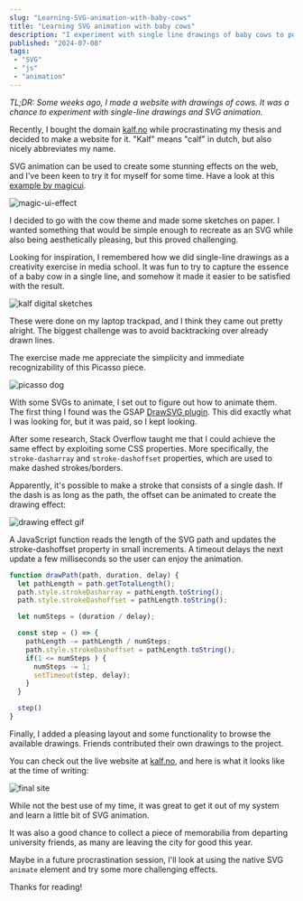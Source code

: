 ```yaml
---
slug: "Learning-SVG-animation-with-baby-cows"
title: "Learning SVG animation with baby cows"
description: "I experiment with single line drawings of baby cows to populate a new domain and learn how to animate SVGs."
published: "2024-07-08"
tags:
 - "SVG"
 - "js"
 - "animation"
---
```


*TL;DR: Some weeks ago, I made a website with drawings of cows. It was a chance to experiment with single-line drawings and SVG animation.*

Recently, I bought the domain [kalf.no](https://kalf.no) while procrastinating my thesis and decided to make a website for it. "Kalf" means "calf" in dutch, but also nicely abbreviates my name.

SVG animation can be used to create some stunning effects on the web, and I've been keen to try it for myself for some time. Have a look at this [example by magicui](https://magicui.design/docs/components/animated-beam).

![magic-ui-effect](/magic-ui-effect.gif)

I decided to go with the cow theme and made some sketches on paper. I wanted something that would be simple enough to recreate as an SVG while also being aesthetically pleasing, but this proved challenging.

Looking for inspiration, I remembered how we did single-line drawings as a creativity exercise in media school. It was fun to try to capture the essence of a baby cow in a single line, and somehow it made it easier to be satisfied with the result.

![kalf digital sketches](/kalf-digital-sketches.png)

These were done on my laptop trackpad, and I think they came out pretty alright. The biggest challenge was to avoid backtracking over already drawn lines.

The exercise made me appreciate the simplicity and immediate recognizability of this Picasso piece.

![picasso dog](/kalf-picasso-dog.jpg)

With some SVGs to animate, I set out to figure out how to animate them. The first thing I found was the GSAP [DrawSVG plugin](https://gsap.com/docs/v3/Plugins/DrawSVGPlugin/). This did exactly what I was looking for, but it was paid, so I kept looking.

After some research, Stack Overflow taught me that I could achieve the same effect by exploiting some CSS properties. More specifically, the `stroke-dasharray` and `stroke-dashoffset` properties, which are used to make dashed strokes/borders.

Apparently, it's possible to make a stroke that consists of a single dash. If the dash is as long as the path, the offset can be animated to create the drawing effect:

![drawing effect gif](/drawing-effect.gif)

A JavaScript function reads the length of the SVG path and updates the stroke-dashoffset property in small increments. A timeout delays the next update a few milliseconds so the user can enjoy the animation.

```js
function drawPath(path, duration, delay) {
  let pathLength = path.getTotalLength();
  path.style.strokeDasharray = pathLength.toString();
  path.style.strokeDashoffset = pathLength.toString();

  let numSteps = (duration / delay);

  const step = () => {
    pathLength -= pathLength / numSteps;
    path.style.strokeDashoffset = pathLength.toString();
    if(1 <= numSteps ) {
      numSteps -= 1;
      setTimeout(step, delay);
    }
  }

  step()
}
```

Finally, I added a pleasing layout and some functionality to browse the available drawings. Friends contributed their own drawings to the project.

You can check out the live website at [kalf.no](https://kalf.no), and here is what it looks like at the time of writing:

![final site](/kalf_no.jpeg)

While not the best use of my time, it was great to get it out of my system and learn a little bit of SVG animation.

It was also a good chance to collect a piece of memorabilia from departing university friends, as many are leaving the city for good this year.

Maybe in a future procrastination session, I'll look at using the native SVG `animate` element and try some more challenging effects.

Thanks for reading!
